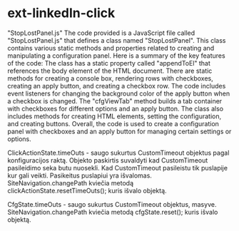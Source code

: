 # ext-linkedIn-click

"StopLostPanel.js"
The code provided is a JavaScript file called "StopLostPanel.js" that defines a class named "StopLostPanel". This class contains various static methods and properties related to creating and manipulating a configuration panel. Here is a summary of the key features of the code:
The class has a static property called "appendToEl" that references the body element of the HTML document.
There are static methods for creating a console box, rendering rows with checkboxes, creating an apply button, and creating a checkbox row.
The code includes event listeners for changing the background color of the apply button when a checkbox is changed.
The "cfgViewTab" method builds a tab container with checkboxes for different options and an apply button.
The class also includes methods for creating HTML elements, setting the configuration, and creating buttons.
Overall, the code is used to create a configuration panel with checkboxes and an apply button for managing certain settings or options.


ClickActionState.timeOuts - saugo sukurtus CustomTimeout objektus pagal konfiguracijos raktą.
Objekto paskirtis suvaldyti kad CustomTimeout pasileidimo seka butu nuosekli. Kad CustomTimeout pasileistu tik
puslapije kur gali veikti. Pasikeitus puslapiui yra išvalomas. SiteNavigation.changePath kviečia metodą clickActionState.resetTimeOuts(); kuris išvalo objektą.

CfgState.timeOuts - saugo sukurtus CustomTimeout objektus, masyve.
SiteNavigation.changePath kviečia metodą cfgState.reset(); kuris išvalo objektą.
